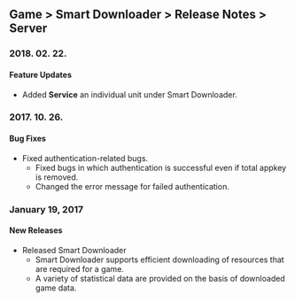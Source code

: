 ## Game > Smart Downloader > Release Notes > Server

### 2018. 02. 22.
#### Feature Updates
* Added **Service** an individual unit under Smart Downloader. 

### 2017. 10. 26.
#### Bug Fixes
* Fixed authentication-related bugs.
    * Fixed bugs in which authentication is successful even if total appkey is removed. 
    * Changed the error message for failed authentication. 


### January 19, 2017
#### New Releases
* Released Smart Downloader 
    * Smart Downloader supports efficient downloading of resources that are required for a game.
    * A variety of statistical data are provided on the basis of downloaded game data. 